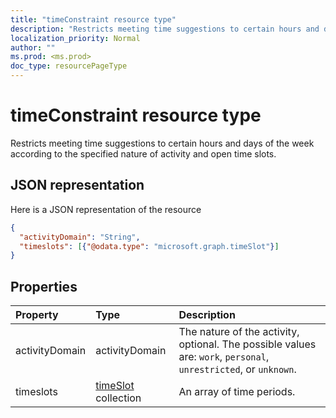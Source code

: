 ```yaml
---
title: "timeConstraint resource type"
description: "Restricts meeting time suggestions to certain hours and days of the week according to the specified nature of activity and open time slots."
localization_priority: Normal
author: ""
ms.prod: <ms.prod>
doc_type: resourcePageType
---
```


# timeConstraint resource type

Restricts meeting time suggestions to certain hours and days of the week according to the specified nature of activity and open time slots.

## JSON representation

Here is a JSON representation of the resource

<!-- {
  "blockType": "resource",
  "optionalProperties": [

  ],
  "@odata.type": "microsoft.graph.timeConstraint"
}-->

```json
{
  "activityDomain": "String",
  "timeslots": [{"@odata.type": "microsoft.graph.timeSlot"}]
}

```
## Properties
| Property	   | Type	|Description|
|:---------------|:--------|:----------|
|activityDomain|activityDomain|The nature of the activity, optional. The possible values are: `work`, `personal`, `unrestricted`, or `unknown`.|
|timeslots|[timeSlot](timeslot.md) collection|An array of time periods.|

<!-- uuid: 8fcb5dbc-d5aa-4681-8e31-b001d5168d79
2015-10-25 14:57:30 UTC -->
<!-- {
  "type": "#page.annotation",
  "description": "timeConstraint resource",
  "keywords": "",
  "section": "documentation",
  "tocPath": ""
}-->
